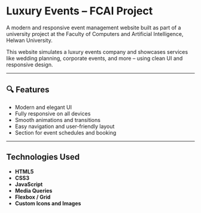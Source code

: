 #  Luxury Events – FCAI Project

A modern and responsive event management website built as part of a university project at the Faculty of Computers and Artificial Intelligence, Helwan University.

This website simulates a luxury events company and showcases services like wedding planning, corporate events, and more – using clean UI and responsive design.

---

## 🔍 Features

- Modern and elegant UI
- Fully responsive on all devices
- Smooth animations and transitions
- Easy navigation and user-friendly layout
- Section for event schedules and booking

---

## Technologies Used

- **HTML5**
- **CSS3**
- **JavaScript**
- **Media Queries**
- **Flexbox / Grid**
- **Custom Icons and Images**
